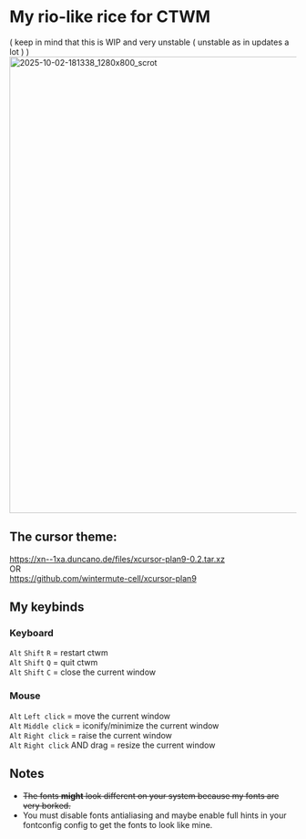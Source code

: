 # My rio-like rice for CTWM
( keep in mind that this is WIP and very unstable ( unstable as in updates a lot ) )
<img width="1280" height="800" alt="2025-10-02-181338_1280x800_scrot" src="https://github.com/user-attachments/assets/2974bbe9-cc6c-46e5-8aec-1ae384f8d180" />
<br>
## The cursor theme:
https://xn--1xa.duncano.de/files/xcursor-plan9-0.2.tar.xz <br>
OR <br>
https://github.com/wintermute-cell/xcursor-plan9

## My keybinds
### Keyboard
`Alt` `Shift` `R`    =  restart ctwm <br>
`Alt` `Shift` `Q`    =  quit ctwm <br>
`Alt` `Shift` `C`    =  close the current window

### Mouse
`Alt` `Left click`   =  move the current window <br>
`Alt` `Middle click` =  iconify/minimize the current window <br>
`Alt` `Right click`  =  raise the current window <br>
`Alt` `Right click` AND drag  =  resize the current window <br>

## Notes
- ~~The fonts **might** look different on your system because my fonts are very borked.~~ <br>
- You must disable fonts antialiasing and maybe enable full hints in your fontconfig config to get the fonts to look like mine.
